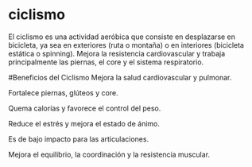# ciclismo

El ciclismo es una actividad aeróbica que consiste en desplazarse en 
bicicleta, ya sea en exteriores (ruta o montaña) o en interiores 
(bicicleta estática o spinning). Mejora la resistencia cardiovascular y 
trabaja principalmente las piernas, el core y el sistema respiratorio.

#Beneficios del Ciclismo
Mejora la salud cardiovascular y pulmonar.

Fortalece piernas, glúteos y core.

Quema calorías y favorece el control del peso.

Reduce el estrés y mejora el estado de ánimo.

Es de bajo impacto para las articulaciones.

Mejora el equilibrio, la coordinación y la resistencia muscular.


